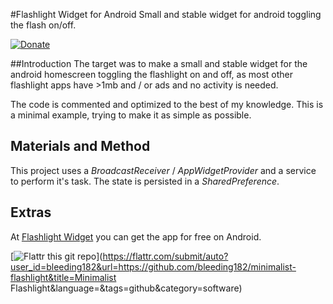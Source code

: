#Flashlight Widget for Android
Small and stable widget for android toggling the flash on/off.


[![Donate](https://www.paypalobjects.com/en_US/i/btn/btn_donate_LG.gif)](https://www.paypal.com/cgi-bin/webscr?cmd=_donations&business=G35W5EF2LMG76&lc=US&item_name=David%20Medenjak&currency_code=EUR&bn=PP-DonationsBF%3Abtn_donate_LG.gif%3ANonHosted) 

##Introduction
The target was to make a small and stable widget for the android homescreen toggling the flashlight on and off, as most other flashlight apps have >1mb and / or ads and no activity is needed.

The code is commented and optimized to the best of my knowledge. This is a minimal example, trying to make it as simple as possible.

## Materials and Method
This project uses a *BroadcastReceiver* / *AppWidgetProvider* and a service to perform it's task. The state is persisted in a *SharedPreference*.

## Extras

At [Flashlight Widget](https://play.google.com/store/apps/details?id=at.bleeding182.flashlight) you can get the app for free on Android.

[![Flattr this git repo](http://api.flattr.com/button/flattr-badge-large.png)](https://flattr.com/submit/auto?user_id=bleeding182&url=https://github.com/bleeding182/minimalist-flashlight&title=Minimalist Flashlight&language=&tags=github&category=software) 
